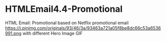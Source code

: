 # HTMLEmail4.4-Promotional
HTML Email: Promotional based on Netflix promotional email https://i.pinimg.com/originals/93/46/3a/93463a721a05f8be8dc66c53a6536991.png with different Hero Image GIF
